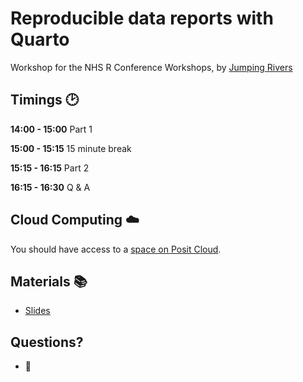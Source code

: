 # Reproducible data reports with Quarto

Workshop for the NHS R Conference Workshops, by [Jumping Rivers](https://jumpingrivers.com)

## Timings :clock2:

**14:00 - 15:00** Part 1

**15:00 - 15:15** 15 minute break

**15:15 - 16:15** Part 2

**16:15 - 16:30** Q & A

## Cloud Computing :cloud:

You should have access to a [space on Posit Cloud](https://posit.cloud/spaces/293797/content/).

## Materials :books:

* [Slides](https://jumpingrivers.github.io/2022-nhs-r-quarto/slides.html)

## Questions?

* :email: [](mailto:rhian@jumpingrivers.com)
